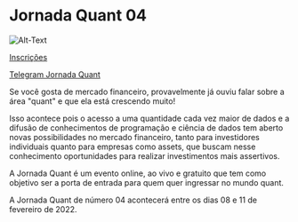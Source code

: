 # Jornada Quant 04

![Alt-Text](https://static.wixstatic.com/media/1aff8b_e5b56072818c46689c082dfba35485e2~mv2.gif)


[Inscrições](https://bit.ly/jornada_quant)


[Telegram Jornada Quant](https://t.me/jornadaquant)






Se você gosta de mercado financeiro, provavelmente já ouviu falar sobre a área "quant" e que ela está crescendo muito!

Isso acontece pois o acesso a uma quantidade cada vez maior de dados e a difusão de conhecimentos de programação e ciência de dados tem aberto novas possibilidades no mercado financeiro, tanto para investidores individuais quanto para empresas como assets, que buscam nesse conhecimento oportunidades para realizar investimentos mais assertivos.


A Jornada Quant é um evento online, ao vivo e gratuito que tem como objetivo ser a porta de entrada para quem quer ingressar no mundo quant.

A Jornada Quant de número 04 acontecerá entre os dias 08 e 11 de fevereiro de 2022.
